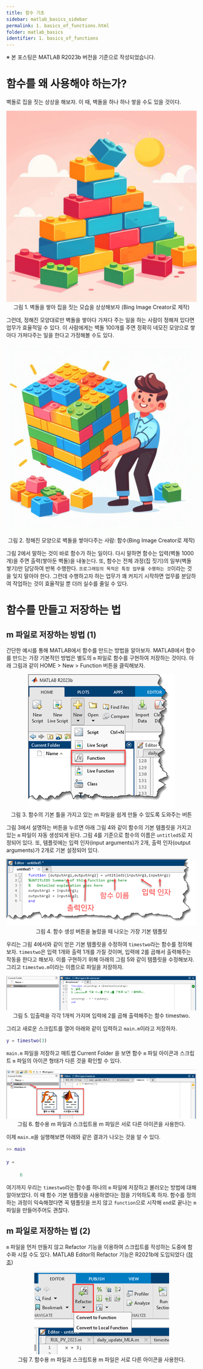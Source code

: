 ```yaml
---
title: 함수 기초
sidebar: matlab_basics_sidebar
permalink: 1. basics_of_functions.html
folder: matlab_basics
identifier: 1. basics_of_functions
---
```

<!---
다루어야 할 내용
- 함수 기초
    - 함수를 왜 사용해야 하는가?
        - 사무실을 하나 따로 떼주는 것과 같다. 이 사무실에서는 이 일만 처리하는 식으로 업무 분담.
    - 함수를 만들고 저장하는 법
        - `m` 파일로 저장하는 법
        - 스크립트 내의 함수 사용(R2016b 이상)
    - MATLAB 함수의 구조
        - function syntax 소개
        - 인수 정의
        - 가변 길이 입력/출력 인수 (varargin, varargout)
        - 출력값을 무시하는 법
- 변수 범위
    - base workspace, function workspace
    - 전역 변수, 지역 변수, persist
    - local function, nested function
- 인수 유효성 검사
- 함수 핸들
- 익명 함수
- -->

※ 본 포스팅은 MATLAB R2023b 버전을 기준으로 작성되었습니다.

# 함수를 왜 사용해야 하는가?

벽돌로 집을 짓는 상상을 해보자. 이 때, 벽돌을 하나 하나 쌓을 수도 있을 것이다.

<p align = "center">
    <img src = "https://raw.githubusercontent.com/matlabtutorial/matlabtutorial.github.io/main/images/matlab_basics/5.%20functions/1.%20basics_of_functions/pic1.jpg">
    <br>
    그림 1. 벽돌을 쌓아 집을 짓는 모습을 상상해보자 (Bing Image Creator로 제작)
</p>

그런데, 정해진 모양대로만 벽돌을 쌓아다 가져다 주는 일을 하는 사람이 정해져 있다면 업무가 효율적일 수 있다. 이 사람에게는 벽돌 100개를 주면 정확히 네모진 모양으로 쌓아다 가져다주는 일을 한다고 가정해볼 수도 있다.

<p align = "center">
    <img src = "https://raw.githubusercontent.com/matlabtutorial/matlabtutorial.github.io/main/images/matlab_basics/5.%20functions/1.%20basics_of_functions/pic2.jpg">
    <br>
    그림 2. 정해진 모양으로 벽돌을 쌓아다주는 사람: 함수(Bing Image Creator로 제작)
</p>

그림 2에서 말하는 것이 바로 함수가 하는 일이다. 다시 말하면 함수는 입력(벽돌 1000개)을 주면 출력(쌓아둔 벽돌)을 내놓는다. 또, 함수는 전체 과정(집 짓기)의 일부(벽돌 쌓기)만 담당하여 반복 수행한다. `프로그래밍의 목적은 특정 업무를 수행하는 것`이라는 것을 잊지 말아야 한다. 그런데 수행하고자 하는 업무가 꽤 커지기 시작하면 업무를 분담하여 작업하는 것이 효율적일 뿐 더러 실수를 줄일 수 있다.

# 함수를 만들고 저장하는 법

## m 파일로 저장하는 방법 (1)

간단한 예시를 통해 MATLAB에서 함수를 만드는 방법을 알아보자. MATLAB에서 함수를 만드는 가장 기본적인 방법은 별도의 `m` 파일로 함수를 구현하여 저장하는 것이다. 아래 그림과 같이 HOME > New > Function 버튼을 클릭해보자.

<p align = "center">
    <img src = "https://raw.githubusercontent.com/matlabtutorial/matlabtutorial.github.io/main/images/matlab_basics/5.%20functions/1.%20basics_of_functions/pic3.png">
    <br>
    그림 3. 함수의 기본 틀을 가지고 있는 m 파일을 쉽게 만들 수 있도록 도와주는 버튼
</p>

그림 3에서 설명하는 버튼을 누르면 아래 그림 4와 같이 함수의 기본 템플릿을 가지고 있는 `m` 파일이 자동 생성되게 된다. 그림 4를 기준으로 함수의 이름은 `untitled5`로 지정되어 있다. 또, 템플릿에는 입력 인자(input arguments)가 2개, 출력 인자(output arguments)가 2개로 기본 설정되어 있다.

<p align = "center">
    <img src = "https://raw.githubusercontent.com/matlabtutorial/matlabtutorial.github.io/main/images/matlab_basics/5.%20functions/1.%20basics_of_functions/pic4.png">
    <br>
    그림 4. 함수 생성 버튼을 눌렀을 때 나오는 가장 기본 템플릿
</p>

우리는 그림 4에서와 같이 얻은 기본 템플릿을 수정하여 `timestwo`라는 함수를 정의해보자. `timestwo`은 입력 1개와 출력 1개를 가질 것이며, 입력에 2를 곱해서 출력해주는 작동을 한다고 해보자. 이를 구현하기 위해 아래의 그림 5와 같이 템플릿을 수정해보자. 그리고 `timestwo.m`이라는 이름으로 파일을 저장하자.

<p align = "center">
    <img src = "https://raw.githubusercontent.com/matlabtutorial/matlabtutorial.github.io/main/images/matlab_basics/5.%20functions/1.%20basics_of_functions/pic5.png">
    <br>
    그림 5. 입출력을 각각 1개씩 가지며 입력에 2를 곱해 출력해주는 함수 timestwo.
</p>

그리고 새로운 스크립트를 열어 아래와 같이 입력하고 `main.m`이라고 저장하자.

```matlab
y = timestwo(3)
```

`main.m` 파일을 저장하고 매트랩 Current Folder 을 보면 함수 `m` 파일 아이콘과 스크립트 `m` 파일의 아이콘 형태가 다른 것을 확인할 수 있다.

<p align = "center">
    <img src = "https://raw.githubusercontent.com/matlabtutorial/matlabtutorial.github.io/main/images/matlab_basics/5.%20functions/1.%20basics_of_functions/pic6.png">
    <br>
    그림 6. 함수용 m 파일과 스크립트용 m 파일은 서로 다른 아이콘을 사용한다.
</p>

이제 `main.m`을 실행해보면 아래와 같은 결과가 나오는 것을 알 수 있다.

```matlab
>> main

y =

     6
```

여기까지 우리는 `timestwo`라는 함수를 하나의 `m` 파일에 저장하고 불러오는 방법에 대해 알아보았다. 이 때 함수 기본 템플릿을 사용하였다는 점을 기억하도록 하자. 함수를 정의하는 과정이 익숙해졌다면 꼭 템플릿을 쓰지 않고 `function`으로 시작해 `end`로 끝나는 `m` 파일을 만들어주어도 괜찮다.

## m 파일로 저장하는 법 (2)

`m` 파일을 먼저 만들지 않고 Refactor 기능을 이용하여 스크립트를 작성하는 도중에 함수화 시킬 수도 있다. MATLAB Editor의 Refactor 기능은 R2021b에 도입되었다 ([참조](https://kr.mathworks.com/help/matlab/matlab_prog/edit-and-format-code.html#mw_2ff61d88-099a-4bb8-8346-59c035eab213))

<p align = "center">
    <img src = "https://raw.githubusercontent.com/matlabtutorial/matlabtutorial.github.io/main/images/matlab_basics/5.%20functions/1.%20basics_of_functions/pic7.png">
    <br>
    그림 7. 함수용 m 파일과 스크립트용 m 파일은 서로 다른 아이콘을 사용한다.
</p>